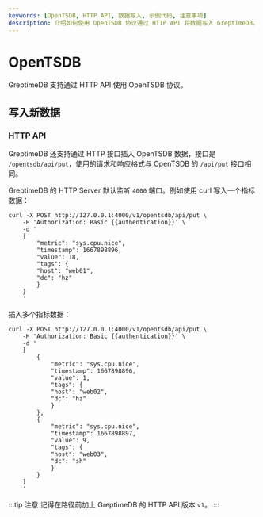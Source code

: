 ```yaml
---
keywords: [OpenTSDB, HTTP API, 数据写入, 示例代码, 注意事项]
description: 介绍如何使用 OpenTSDB 协议通过 HTTP API 将数据写入 GreptimeDB，包括示例代码和注意事项。
---
```


# OpenTSDB

GreptimeDB 支持通过 HTTP API 使用 OpenTSDB 协议。

## 写入新数据

### HTTP API

GreptimeDB 还支持通过 HTTP 接口插入 OpenTSDB 数据，接口是 `/opentsdb/api/put`，使用的请求和响应格式与 OpenTSDB 的 `/api/put` 接口相同。

GreptimeDB 的 HTTP Server 默认监听 `4000` 端口。例如使用 curl 写入一个指标数据：

```shell
curl -X POST http://127.0.0.1:4000/v1/opentsdb/api/put \
    -H 'Authorization: Basic {{authentication}}' \
    -d '
    {
        "metric": "sys.cpu.nice",
        "timestamp": 1667898896,
        "value": 18,
        "tags": {
        "host": "web01",
        "dc": "hz"
        }
    }
    '
```

插入多个指标数据：

```shell
curl -X POST http://127.0.0.1:4000/v1/opentsdb/api/put \
    -H 'Authorization: Basic {{authentication}}' \
    -d '
    [
        {
            "metric": "sys.cpu.nice",
            "timestamp": 1667898896,
            "value": 1,
            "tags": {
            "host": "web02",
            "dc": "hz"
            }
        },
        {
            "metric": "sys.cpu.nice",
            "timestamp": 1667898897,
            "value": 9,
            "tags": {
            "host": "web03",
            "dc": "sh"
            }
        }
    ]
    '
```

:::tip 注意
记得在路径前加上 GreptimeDB 的 HTTP API 版本 `v1`。
:::
